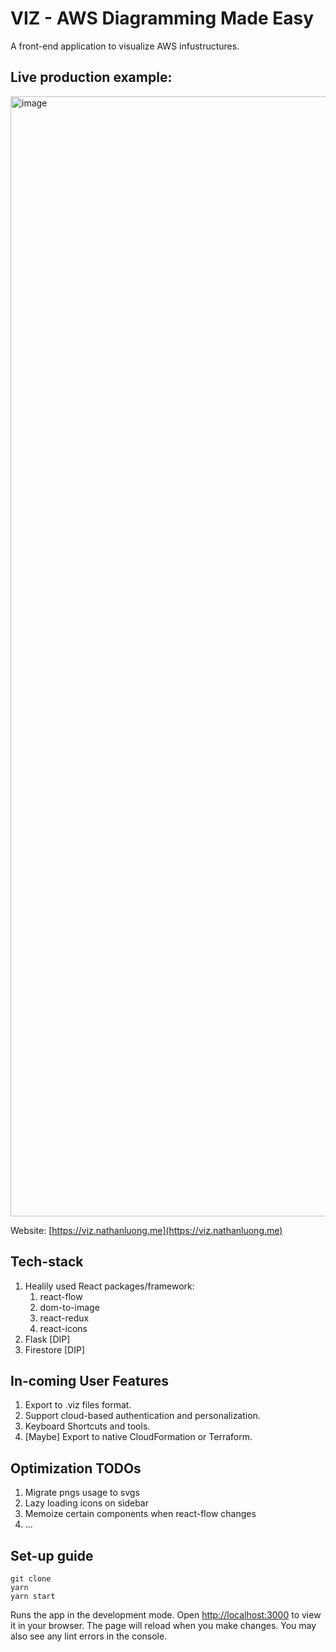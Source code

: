 # VIZ - AWS Diagramming Made Easy 

A front-end application to visualize AWS infustructures.

## Live production example:
<img width="1792" alt="image" src="https://user-images.githubusercontent.com/47722603/209884359-46999e5d-eacd-4c35-8a40-a8451a782301.png">

Website: [https://viz.nathanluong.me](https://viz.nathanluong.me)

## Tech-stack
1. Healily used React packages/framework:
    1. react-flow
    2. dom-to-image
    3. react-redux
    4. react-icons
2. Flask [DIP]
3. Firestore [DIP]

## In-coming User Features
1. Export to .viz files format.
2. Support cloud-based authentication and personalization.
3. Keyboard Shortcuts and tools.
4. [Maybe] Export to native CloudFormation or Terraform.

## Optimization TODOs
1. Migrate pngs usage to svgs
2. Lazy loading icons on sidebar
3. Memoize certain components when react-flow changes
4. ...

## Set-up guide
```
git clone
yarn
yarn start
```
Runs the app in the development mode. Open [http://localhost:3000](http://localhost:3000) to view it in your browser.
The page will reload when you make changes. You may also see any lint errors in the console.
